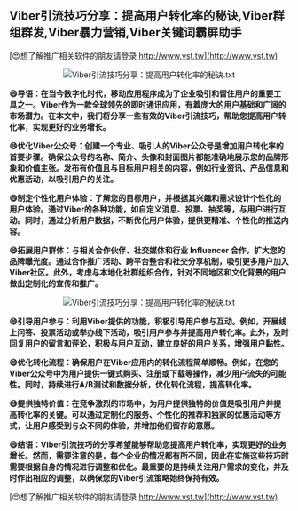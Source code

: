 ## **Viber引流技巧分享：提高用户转化率的秘诀,Viber群组群发,Viber暴力营销,Viber关键词霸屏助手**

[😍想了解推广相关软件的朋友请登录 http://www.vst.tw](http://www.vst.tw)

 <center><img src="https://vst.tw/MP4/tuiguang/png/8.png" alt="Viber引流技巧分享：提高用户转化率的秘诀.txt"></center>

**😄导语：在当今数字化时代，移动应用程序成为了企业吸引和留住用户的重要工具之一。Viber作为一款全球领先的即时通讯应用，有着庞大的用户基础和广阔的市场潜力。在本文中，我们将分享一些有效的Viber引流技巧，帮助您提高用户转化率，实现更好的业务增长。**

**😄优化Viber公众号：创建一个专业、吸引人的Viber公众号是增加用户转化率的首要步骤。确保公众号的名称、简介、头像和封面图片都能准确地展示您的品牌形象和价值主张。发布有价值且与目标用户相关的内容，例如行业资讯、产品信息和优惠活动，以吸引用户的关注。**

**😄制定个性化用户体验：了解您的目标用户，并根据其兴趣和需求设计个性化的用户体验。通过Viber的各种功能，如自定义消息、投票、抽奖等，与用户进行互动。同时，通过分析用户数据，不断优化用户体验，提供更精准、个性化的推送内容。**

**😄拓展用户群体：与相关合作伙伴、社交媒体和行业 Influencer 合作，扩大您的品牌曝光度。通过合作推广活动、跨平台整合和社交分享机制，吸引更多用户加入Viber社区。此外，考虑与本地化社群组织合作，针对不同地区和文化背景的用户做出定制化的宣传和推广。**

 <center><img src="https://vst.tw/MP4/tuiguang/png/5.png" alt="Viber引流技巧分享：提高用户转化率的秘诀.txt"></center>

**😄引导用户参与：利用Viber提供的功能，积极引导用户参与互动。例如，开展线上问答、投票活动或举办线下活动，吸引用户参与并提高用户转化率。此外，及时回复用户的留言和评论，积极与用户互动，建立良好的用户关系，增强用户黏性。**

**😄优化转化流程：确保用户在Viber应用内的转化流程简单顺畅。例如，在您的Viber公众号中为用户提供一键式购买、注册或下载等操作，减少用户流失的可能性。同时，持续进行A/B测试和数据分析，优化转化流程，提高转化率。**

**😄提供独特价值：在竞争激烈的市场中，为用户提供独特的价值是吸引用户并提高转化率的关键。可以通过定制化的服务、个性化的推荐和独家的优惠活动等方式，让用户感受到与众不同的体验，并增加他们留存的意愿。**

**😄结语：Viber引流技巧的分享希望能够帮助您提高用户转化率，实现更好的业务增长。然而，需要注意的是，每个企业的情况都有所不同，因此在实施这些技巧时需要根据自身的情况进行调整和优化。最重要的是持续关注用户需求的变化，并及时作出相应的调整，以确保您的Viber引流策略始终保持有效。**

[😍想了解推广相关软件的朋友请登录 http://www.vst.tw](http://www.vst.tw)




